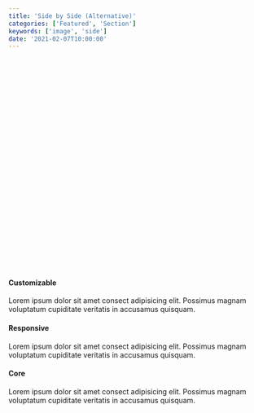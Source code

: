 ```yaml
---
title: 'Side by Side (Alternative)'
categories: ['Featured', 'Section']
keywords: ['image', 'side']
date: '2021-02-07T10:00:00'
---
```


<!-- wp:group {"align":"wide","style":{"spacing":{"padding":{"top":"10vh","bottom":"10vh"}}}} -->
<div class="wp-block-group alignwide" style="padding-top:10vh;padding-bottom:10vh">
<div class="wp-block-group__inner-container">

<!-- wp:columns {"align":"wide"} -->
<div class="wp-block-columns alignwide">

<!-- wp:column -->
<div class="wp-block-column">

<!-- wp:image {"align":"center","sizeSlug":"large"} -->
<div class="wp-block-image"><figure class="aligncenter size-large"><img src="https://images.unsplash.com/photo-1612698565524-1101522e9a21?ixid=MXwxMjA3fDB8MHxwaG90by1wYWdlfHx8fGVufDB8fHw%3D&amp;ixlib=rb-1.2.1&amp;auto=format&amp;fit=crop&amp;w=400&amp;q=80" alt=""/></figure></div>
<!-- /wp:image -->

</div>
<!-- /wp:column -->

<!-- wp:column {"width":"40%"} -->
<div class="wp-block-column" style="flex-basis:40%">
    <!-- wp:heading {"level":4} -->
    <h4 class="mb3">Customizable</h4>
    <!-- /wp:heading -->
    <!-- wp:paragraph {"fontSize":"extra-small"} -->
    <p class="has-extra-small-font-size o-70 mt0 mb3">Lorem ipsum dolor sit amet consect adipisicing elit. Possimus magnam voluptatum cupiditate veritatis in accusamus quisquam.</p>
    <!-- /wp:paragraph -->
    <!-- wp:heading {"level":4} -->
    <h4 class="mb3">Responsive</h4>
    <!-- /wp:heading -->
    <!-- wp:paragraph {"fontSize":"extra-small"} -->
    <p class="has-extra-small-font-size o-70 mt0 mb3">Lorem ipsum dolor sit amet consect adipisicing elit. Possimus magnam voluptatum cupiditate veritatis in accusamus quisquam.</p>
    <!-- /wp:paragraph -->
    <!-- wp:heading {"level":4} -->
    <h4 class="mb3">Core</h4>
    <!-- /wp:heading -->
    <!-- wp:paragraph {"fontSize":"extra-small"} -->
    <p class="has-extra-small-font-size o-70 mt0 mb3">Lorem ipsum dolor sit amet consect adipisicing elit. Possimus magnam voluptatum cupiditate veritatis in accusamus quisquam.</p>
    <!-- /wp:paragraph -->
</div>
<!-- /wp:column -->

</div>
<!-- /wp:columns -->

</div>
</div>
<!-- /wp:group -->
